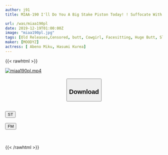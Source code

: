 ```yaml
---
author: j91
title: MIAA-190 I'll Do You A Big Stake Piston Today! ! Suffocate With A Blunt Face Torture! Stop! Always Pinch Shoot Fuck Hasumi Claire Abe No Miku

url: /was/miaa190pl
date: 2019-12-19T01:00:00Z
image: "miaa190pl.jpg"
tags: [Old Releases,Censored, butt, Cowgirl, Facesitting, Huge Butt, Slut]
maker: [MOODYZ]
actress: [ Abeno Miku, Hasumi Kurea]
---
```



{{< rawhtml >}}

<div class="video" data-videoid="2O2MJjqA93Fxam">
    <a href="javascript:;">
        <img src="/was/miaa190pl/miaa190pl.jpg" width="WIDTH" height="HEIGHT" alt="miaa190pl.mp4" loading="lazy">
    </a>
</div>

<script type="text/javascript" src="https://j91.asia/asset/on-demand-st.js"></script>

<br>
  <link rel="stylesheet" href="https://j91.asia/asset/bs5.css">
  
  <center>
  <button class="btn btn-primary" type="button" data-bs-toggle="collapse" data-bs-target=".multi-collapse" aria-expanded="false" aria-controls="multiCollapseExample1 multiCollapseExample2"><h2>Download</h2></button></center>
</p>
<div class="row">
  <div class="col">
    <div class="collapse multi-collapse" id="multiCollapseExample1">
      <div class="card card-body">
	      	      <br>
<div class="buttons">  
<a href="https://streamtape.to/v/2O2MJjqA93Fxam" target="_blank"><button class="btn-hover color-3"><i class="fa fa-download"></i> ST</button></a></div>
    </div>
  </div>
</div>
  <div class="col">
    <div class="collapse multi-collapse" id="multiCollapseExample2">
      <div class="card card-body">
	      <br>
<div class="buttons">
    <a href="https://filemoon.sx/d/apbm8xt7c2c5" target="_blank"><button class="btn-hover color-8"><i class="fa fa-download"></i> FM</button></a></div>
<br><br>
      </div>
    </div>
  </div>
</div>

{{< /rawhtml >}}